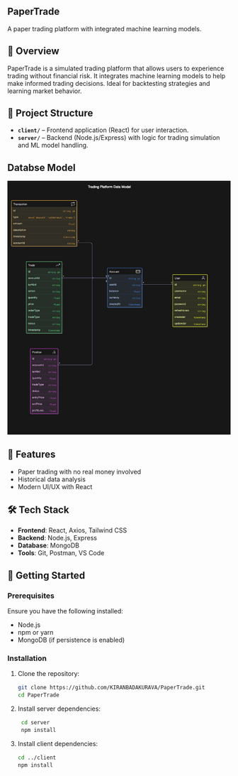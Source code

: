 
## PaperTrade

A paper trading platform with integrated machine learning models.

## 🧠 Overview

PaperTrade is a simulated trading platform that allows users to experience trading without financial risk. It integrates machine learning models to help make informed trading decisions. Ideal for backtesting strategies and learning market behavior.

## 📁 Project Structure

- **`client/`** – Frontend application (React) for user interaction.
- **`server/`** – Backend (Node.js/Express) with logic for trading simulation and ML model handling.

## Databse Model

![alt text](<Trade database.png>)

## 🚀 Features

- Paper trading with no real money involved
- Historical data analysis
- Modern UI/UX with React

## 🛠️ Tech Stack

- **Frontend**: React, Axios, Tailwind CSS
- **Backend**: Node.js, Express
- **Database**: MongoDB 
- **Tools**: Git, Postman, VS Code



## 🔧 Getting Started

### Prerequisites

Ensure you have the following installed:

- Node.js
- npm or yarn
- MongoDB (if persistence is enabled)


### Installation

1. Clone the repository:

   ```bash
   git clone https://github.com/KIRANBADAKURAVA/PaperTrade.git
   cd PaperTrade

2. Install server dependencies:
   ```bash
    cd server
    npm install

3. Install client dependencies:
    ```bash
   cd ../client
   npm install




